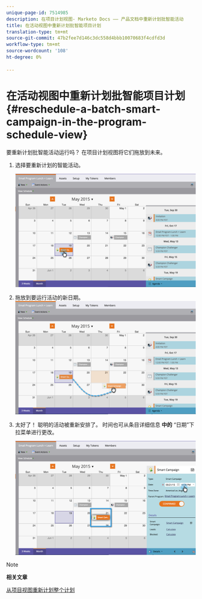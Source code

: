 ```yaml
---
unique-page-id: 7514985
description: 在项目计划视图- Marketo Docs —— 产品文档中重新计划批智能活动
title: 在活动视图中重新计划批智能项目计划
translation-type: tm+mt
source-git-commit: 47b2fee7d146c3dc558d4bbb10070683f4cdfd3d
workflow-type: tm+mt
source-wordcount: '108'
ht-degree: 0%

---
```



# 在活动视图中重新计划批智能项目计划 {#reschedule-a-batch-smart-campaign-in-the-program-schedule-view}

要重新计划批智能活动运行吗？ 在项目计划视图将它们拖放到未来。

1. 选择要重新计划的智能活动。

   ![](assets/image2015-5-19-12-3a8-3a28.png)

1. 拖放到要运行活动的新日期。 ![](assets/image2015-5-19-12-3a12-3a1.png)

1. 太好了！ 聪明的活动被重新安排了。 时间也可从条目详细信息 **中的** “日期”下拉菜单进行更改。

   ![](assets/image2015-5-19-12-3a15-3a38.png)

>[!NOTE]
>
>**相关文章**
>
>[从项目视图重新计划整个计划](rescheduling-an-entire-program-from-the-schedule-view.md)


